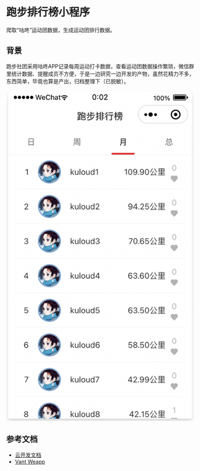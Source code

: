 # 跑步排行榜小程序

爬取“咕咚”运动团数据，生成运动团排行数据。

## 背景

跑步社团采用咕咚APP记录每周运动打卡数据，查看运动团数据操作繁琐，微信群里统计数据、提醒成员不方便，于是一边研究一边开发的产物，虽然花精力不多，东西简单，毕竟也算是产出，归档整理下（已脱敏）。

![已脱敏处理](https://raw.githubusercontent.com/kuloud/fly-img/main/img/WX20220319-000348%402x.png)

## 参考文档

- [云开发文档](https://developers.weixin.qq.com/miniprogram/dev/wxcloud/basis/getting-started.html)
- [Vant Weapp](https://youzan.github.io/vant-weapp/#/home)



